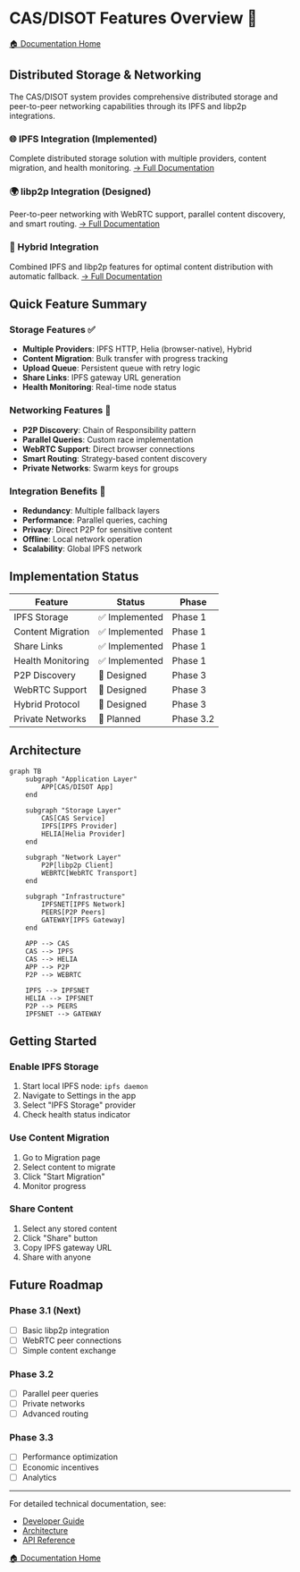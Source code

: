 # CAS/DISOT Features Overview 🌟

[🏠 Documentation Home](./)

## Distributed Storage & Networking

The CAS/DISOT system provides comprehensive distributed storage and peer-to-peer networking capabilities through its IPFS and libp2p integrations.

### 🌐 IPFS Integration (Implemented)
Complete distributed storage solution with multiple providers, content migration, and health monitoring.
[→ Full Documentation](./03-developer-guide/features/ipfs-integration.md)

### 🌍 libp2p Integration (Designed)
Peer-to-peer networking with WebRTC support, parallel content discovery, and smart routing.
[→ Full Documentation](./03-developer-guide/features/libp2p-integration.md)

### 🔄 Hybrid Integration
Combined IPFS and libp2p features for optimal content distribution with automatic fallback.
[→ Full Documentation](./03-developer-guide/features/ipfs-libp2p-integration.md)

## Quick Feature Summary

### Storage Features ✅
- **Multiple Providers**: IPFS HTTP, Helia (browser-native), Hybrid
- **Content Migration**: Bulk transfer with progress tracking
- **Upload Queue**: Persistent queue with retry logic
- **Share Links**: IPFS gateway URL generation
- **Health Monitoring**: Real-time node status

### Networking Features 📄
- **P2P Discovery**: Chain of Responsibility pattern
- **Parallel Queries**: Custom race implementation
- **WebRTC Support**: Direct browser connections
- **Smart Routing**: Strategy-based content discovery
- **Private Networks**: Swarm keys for groups

### Integration Benefits 🎯
- **Redundancy**: Multiple fallback layers
- **Performance**: Parallel queries, caching
- **Privacy**: Direct P2P for sensitive content
- **Offline**: Local network operation
- **Scalability**: Global IPFS network

## Implementation Status

| Feature | Status | Phase |
|---------|--------|-------|
| IPFS Storage | ✅ Implemented | Phase 1 |
| Content Migration | ✅ Implemented | Phase 1 |
| Share Links | ✅ Implemented | Phase 1 |
| Health Monitoring | ✅ Implemented | Phase 1 |
| P2P Discovery | 📄 Designed | Phase 3 |
| WebRTC Support | 📄 Designed | Phase 3 |
| Hybrid Protocol | 📄 Designed | Phase 3 |
| Private Networks | 🔮 Planned | Phase 3.2 |

## Architecture

```mermaid
graph TB
    subgraph "Application Layer"
        APP[CAS/DISOT App]
    end
    
    subgraph "Storage Layer"
        CAS[CAS Service]
        IPFS[IPFS Provider]
        HELIA[Helia Provider]
    end
    
    subgraph "Network Layer"
        P2P[libp2p Client]
        WEBRTC[WebRTC Transport]
    end
    
    subgraph "Infrastructure"
        IPFSNET[IPFS Network]
        PEERS[P2P Peers]
        GATEWAY[IPFS Gateway]
    end
    
    APP --> CAS
    CAS --> IPFS
    CAS --> HELIA
    APP --> P2P
    P2P --> WEBRTC
    
    IPFS --> IPFSNET
    HELIA --> IPFSNET
    P2P --> PEERS
    IPFSNET --> GATEWAY
```

## Getting Started

### Enable IPFS Storage
1. Start local IPFS node: `ipfs daemon`
2. Navigate to Settings in the app
3. Select "IPFS Storage" provider
4. Check health status indicator

### Use Content Migration
1. Go to Migration page
2. Select content to migrate
3. Click "Start Migration"
4. Monitor progress

### Share Content
1. Select any stored content
2. Click "Share" button
3. Copy IPFS gateway URL
4. Share with anyone

## Future Roadmap

### Phase 3.1 (Next)
- [ ] Basic libp2p integration
- [ ] WebRTC peer connections
- [ ] Simple content exchange

### Phase 3.2
- [ ] Parallel peer queries
- [ ] Private networks
- [ ] Advanced routing

### Phase 3.3
- [ ] Performance optimization
- [ ] Economic incentives
- [ ] Analytics

---

For detailed technical documentation, see:
- [Developer Guide](./03-developer-guide/)
- [Architecture](./03-developer-guide/architecture/)
- [API Reference](./04-api-reference/)

[🏠 Documentation Home](./)
